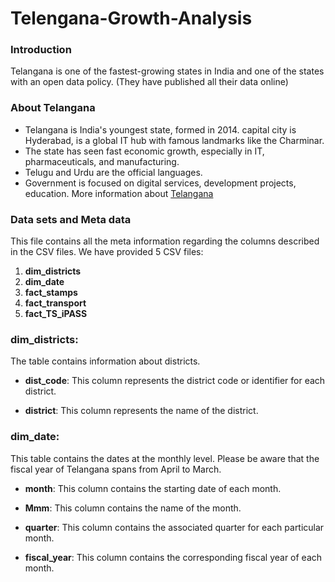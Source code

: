 # Telengana-Growth-Analysis

### Introduction

Telangana is one of the fastest-growing states in India and one of the states with an open data policy. (They have published all their data online)

### About Telangana

- Telangana is India's youngest state, formed in 2014. capital city is Hyderabad, is a global IT hub with famous landmarks like the Charminar.
- The state has seen fast economic growth, especially in IT, pharmaceuticals, and manufacturing.
- Telugu and Urdu are the official languages.
- Government is focused on digital services, development projects, education. More information about [Telangana](https://data.telangana.gov.in/)

### Data sets and Meta data

This file contains all the meta information regarding the columns described in the CSV files. We have provided 5 CSV files:

1. **dim_districts**
2. **dim_date**
3. **fact_stamps**
4. **fact_transport**
5. **fact_TS_iPASS**

### dim_districts:

The table contains information about districts.

  - **dist_code**: This column represents the district code or identifier for each district.

  - **district**: This column represents the name of the district.

### dim_date:

This table contains the dates at the monthly level. Please be aware that the fiscal year of Telangana spans from April to March.

  - **month**: This column contains the starting date of each month.

  -  **Mmm**: This column contains the name of the month.

  -  **quarter**: This column contains the associated quarter for each particular month.

  -  **fiscal_year**: This column contains the corresponding fiscal year of each month.




